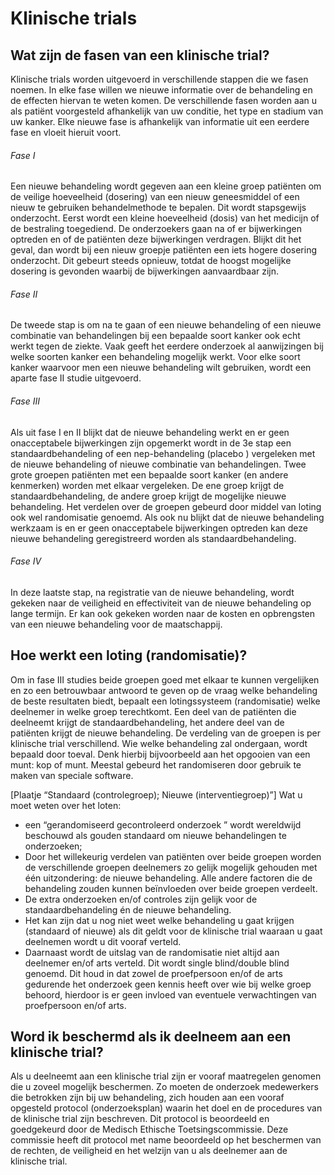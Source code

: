 # Klinische trials

## Wat zijn de fasen van een klinische trial?

Klinische trials worden uitgevoerd in verschillende stappen die we fasen noemen. In elke fase willen we nieuwe informatie over de behandeling en de effecten hiervan te weten komen. De verschillende fasen worden aan u als patiënt voorgesteld afhankelijk van uw conditie, het type en stadium van uw kanker. Elke nieuwe fase is afhankelijk van informatie uit een eerdere fase en vloeit hieruit voort.

###### Fase I
Een nieuwe behandeling wordt gegeven aan een kleine groep patiënten om de veilige hoeveelheid (dosering) van een nieuw geneesmiddel of een nieuw te gebruiken behandelmethode te bepalen. Dit wordt stapsgewijs onderzocht. Eerst wordt een kleine hoeveelheid (dosis) van het medicijn of de bestraling toegediend. De onderzoekers gaan na of er bijwerkingen optreden en of de patiënten deze bijwerkingen verdragen. Blijkt dit het geval, dan wordt bij een nieuw groepje patiënten een iets hogere dosering onderzocht. Dit gebeurt steeds opnieuw, totdat de hoogst mogelijke dosering is gevonden waarbij de bijwerkingen aanvaardbaar zijn.

###### Fase II
De tweede stap is om na te gaan of een nieuwe behandeling of een nieuwe combinatie van behandelingen bij een bepaalde soort kanker ook echt werkt tegen de ziekte. Vaak geeft het eerdere onderzoek al aanwijzingen bij welke soorten kanker een behandeling mogelijk werkt. Voor elke soort kanker waarvoor men een nieuwe behandeling wilt gebruiken, wordt een aparte fase II studie uitgevoerd.

###### Fase III
Als uit fase I en II blijkt dat de nieuwe behandeling werkt en er geen onacceptabele bijwerkingen zijn opgemerkt wordt in de 3e stap een standaardbehandeling of een nep-behandeling (placebo ) vergeleken met de nieuwe behandeling of nieuwe combinatie van behandelingen. Twee grote groepen patiënten met een bepaalde soort kanker (en andere kenmerken) worden met elkaar vergeleken. De ene groep krijgt de standaardbehandeling, de andere groep krijgt de mogelijke nieuwe behandeling. Het verdelen over de groepen gebeurd door middel van loting ook wel randomisatie genoemd. Als ook nu blijkt dat de nieuwe behandeling werkzaam is en er geen onacceptabele bijwerkingen optreden kan deze nieuwe behandeling geregistreerd worden als standaardbehandeling.

###### Fase IV
In deze laatste stap, na registratie van de nieuwe behandeling, wordt gekeken naar de veiligheid en effectiviteit van de nieuwe behandeling op lange termijn. Er kan ook gekeken worden naar de kosten en opbrengsten van een nieuwe behandeling voor de maatschappij.



## Hoe werkt een loting (randomisatie)?

Om in fase III studies beide groepen goed met elkaar te kunnen vergelijken en zo een betrouwbaar antwoord te geven op de vraag welke behandeling de beste resultaten biedt, bepaalt een lotingssysteem (randomisatie) welke deelnemer in welke groep terechtkomt. 
Een deel van de patiënten die deelneemt krijgt de standaardbehandeling, het andere deel van de patiënten krijgt de nieuwe behandeling. De verdeling van de groepen is per klinische trial verschillend. Wie welke behandeling zal ondergaan, wordt bepaald door toeval. Denk hierbij bijvoorbeeld aan het opgooien van een munt: kop of munt. Meestal gebeurd het randomiseren door gebruik te maken van speciale software.   

[Plaatje “Standaard (controlegroep); Nieuwe (interventiegroep)”]
 Wat u moet weten over het loten:
- een “gerandomiseerd gecontroleerd onderzoek ” wordt wereldwijd beschouwd als gouden standaard om nieuwe behandelingen te onderzoeken;
- Door het willekeurig verdelen van patiënten over beide groepen worden de verschillende groepen deelnemers zo gelijk mogelijk gehouden met één uitzondering: de nieuwe behandeling. Alle andere factoren die de behandeling zouden kunnen beïnvloeden over beide groepen verdeelt. 
- De extra onderzoeken en/of controles zijn gelijk voor de standaardbehandeling én de nieuwe behandeling. 
- Het kan zijn dat u nog niet weet welke behandeling u gaat krijgen (standaard of nieuwe) als dit geldt voor de klinische trial waaraan u gaat deelnemen wordt u dit vooraf verteld.
- Daarnaast wordt de uitslag van de randomisatie niet altijd aan deelnemer en/of arts verteld. Dit wordt single blind/double blind genoemd. Dit houd in dat zowel de proefpersoon en/of de arts gedurende het onderzoek geen kennis heeft over wie bij welke groep behoord, hierdoor is er geen invloed van eventuele verwachtingen van proefpersoon en/of arts.


## Word ik beschermd als ik deelneem aan een klinische trial?

Als u deelneemt aan een klinische trial zijn er vooraf maatregelen genomen die u zoveel mogelijk beschermen. Zo moeten de onderzoek medewerkers die betrokken zijn bij uw behandeling, zich houden aan een vooraf opgesteld protocol (onderzoeksplan) waarin het doel en de procedures van de klinische trial zijn beschreven. Dit protocol is beoordeeld en goedgekeurd door de Medisch Ethische Toetsingscommissie. Deze commissie heeft dit protocol met name beoordeeld op het beschermen van de rechten, de veiligheid en het welzijn van u als deelnemer aan de klinische trial.


